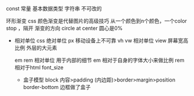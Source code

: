 const 常量
基本数据类型 字符串  不可改的


环形渐变
css 颜色渐变是代替图片的高级技巧
从一个颜色到n个颜色，一个color stop ，隔开
渐变的方向 circle at center 圆心是0%

- 相对单位
  css  绝对单位  px   移动设备上不可靠
  vh  vw  相对单位  view 屏幕宽高比例    外层的大元素

  em  rem 相对单位  用于内部的细节
  em  相对于自身的字体大小来做比例
  rem  相对于html  font_size

  - 盒子模型
   block  内容>padding (内边距)>border>margin>position
   border-bottom 边框做了盒子